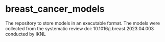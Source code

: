# breast_cancer_models
The repository to store models in an executable format. The models were collected from the systematic review doi: 10.1016/j.breast.2023.04.003 conducted by IKNL
